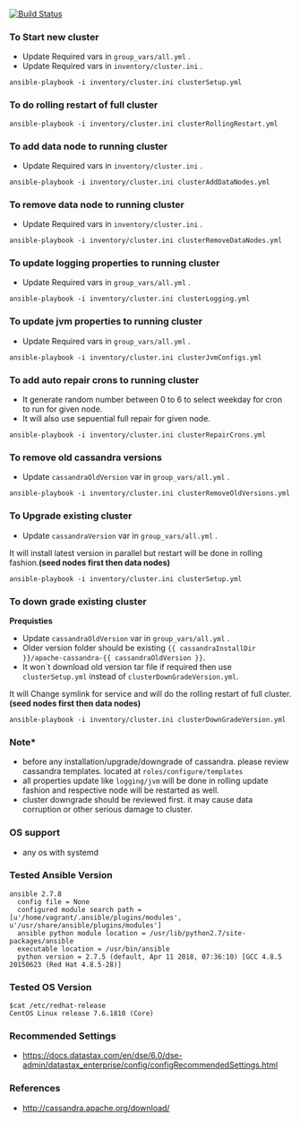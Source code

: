 [![Build Status](https://travis-ci.org/116davinder/apache-cassandra-cluster-mgmt.svg?branch=master)](https://travis-ci.org/116davinder/apache-cassandra-cluster-mgmt)

### To Start new cluster
* Update Required vars in ```group_vars/all.yml``` .
* Update Required vars in ```inventory/cluster.ini``` .

```ansible-playbook -i inventory/cluster.ini clusterSetup.yml```

### To do rolling restart of full cluster
```ansible-playbook -i inventory/cluster.ini clusterRollingRestart.yml```

### To add data node to running cluster
* Update Required vars in ```inventory/cluster.ini``` .

```ansible-playbook -i inventory/cluster.ini clusterAddDataNodes.yml```

### To remove data node to running cluster
* Update Required vars in ```inventory/cluster.ini``` .

```ansible-playbook -i inventory/cluster.ini clusterRemoveDataNodes.yml```

### To update logging properties to running cluster
* Update Required vars in ```group_vars/all.yml``` .

```ansible-playbook -i inventory/cluster.ini clusterLogging.yml```

### To update jvm properties to running cluster
* Update Required vars in ```group_vars/all.yml``` .

```ansible-playbook -i inventory/cluster.ini clusterJvmConfigs.yml```

### To add auto repair crons to running cluster
* It generate random number between 0 to 6 to select weekday for cron to run for given node.
* It will also use sepuential full repair for given node.

```ansible-playbook -i inventory/cluster.ini clusterRepairCrons.yml```

### To remove old cassandra versions
* Update ```cassandraOldVersion``` var in ```group_vars/all.yml``` .

```ansible-playbook -i inventory/cluster.ini clusterRemoveOldVersions.yml```

### To Upgrade existing cluster
* Update ```cassandraVersion``` var in ```group_vars/all.yml``` .

It will install latest version in parallel but restart will be done in rolling fashion.**(seed nodes first then data nodes)**

```ansible-playbook -i inventory/cluster.ini clusterSetup.yml```

### To down grade existing cluster
**Prequisties**
* Update ```cassandraOldVersion``` var in ```group_vars/all.yml``` .
* Older version folder should be existing ```{{ cassandraInstallDir }}/apache-cassandra-{{ cassandraOldVersion }}```.
* It won`t download old version tar file if required then use ```clusterSetup.yml``` instead of ```clusterDownGradeVersion.yml```.

It will Change symlink for service and will do the rolling restart of full cluster.**(seed nodes first then data nodes)**

```ansible-playbook -i inventory/cluster.ini clusterDownGradeVersion.yml```

### **Note***
* before any installation/upgrade/downgrade of cassandra. please review cassandra templates.
located at ```roles/configure/templates```
* all properties update like ```logging/jvm``` will be done in rolling update fashion
and respective node will be restarted as well.
* cluster downgrade should be reviewed first. it may cause data corruption or other serious damage to cluster.

### OS support
* any os with systemd

### Tested Ansible Version
```
ansible 2.7.8
  config file = None
  configured module search path = [u'/home/vagrant/.ansible/plugins/modules', u'/usr/share/ansible/plugins/modules']
  ansible python module location = /usr/lib/python2.7/site-packages/ansible
  executable location = /usr/bin/ansible
  python version = 2.7.5 (default, Apr 11 2018, 07:36:10) [GCC 4.8.5 20150623 (Red Hat 4.8.5-28)]
```

### Tested OS Version
```
$cat /etc/redhat-release
CentOS Linux release 7.6.1810 (Core)
```

### Recommended Settings
* https://docs.datastax.com/en/dse/6.0/dse-admin/datastax_enterprise/config/configRecommendedSettings.html

### References
* http://cassandra.apache.org/download/